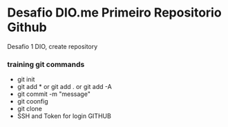 # Desafio DIO.me Primeiro Repositorio Github

Desafio 1 DIO, create repository

### training git commands

- git init
- git add \* or git add . or git add -A
- git commit -m "message"
- git coonfig
- git clone
- SSH and Token for login GITHUB
